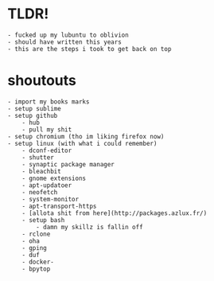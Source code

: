 # TLDR!
	- fucked up my lubuntu to oblivion
	- should have written this years 
	- this are the steps i took to get back on top

# shoutouts
	- import my books marks
	- setup sublime
	- setup github
		- hub
		- pull my shit
	- setup chromium (tho im liking firefox now)
	- setup linux (with what i could remember)
		- dconf-editor
		- shutter
		- synaptic package manager
		- bleachbit
		- gnome extensions
		- apt-updatoer
		- neofetch
		- system-monitor
		- apt-transport-https
		- [allota shit from here](http://packages.azlux.fr/)
		- setup bash
			- damn my skillz is fallin off
		- rclone
		- oha
		- gping
		- duf
		- docker-
		- bpytop
